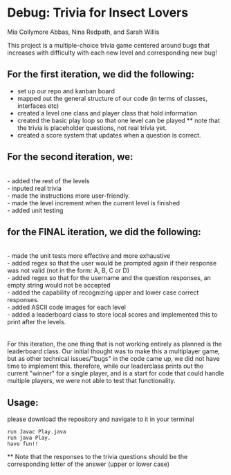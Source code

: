 # Debug: Trivia for Insect Lovers

Mia Collymore Abbas, Nina Redpath, and Sarah Willis

This project is a multiple-choice trivia game centered around bugs that increases with difficulty with each new level and corresponding new bug!

<h2>For the first iteration, we did the following: </h2>

- set up our repo and kanban board <br />
- mapped out the general structure of our code (in terms of classes, interfaces etc) <br />
- created a level one class and player class that hold information  <br />
- created the basic play loop so that one level can be played ** note that the trivia is placeholder questions, not real trivia yet. <br />
- created a score system that updates when a question is correct. <br />

<h2> For the second iteration, we: </h2><br />
- added the rest of the levels <br />
- inputed real trivia <br />
- made the instructions more user-friendly. <br />
- made the level increment when the current level is finished <br />
- added unit testing <br />
  
  
<h2>for the FINAL iteration, we did the following: </h2> <br />
- made the unit tests more effective and more exhaustive <br />
- added regex so that the user would be prompted again if their response was not valid (not in the form: A, B, C or D) <br />
- added regex so that for the username and the question responses, an empty string would not be accepted <br />
- added the capability of recognizing upper and lower case correct responses.  <br />
- added ASCII code images for each level <br />
- added a leaderboard class to store local scores and implemented this to print after the levels. <br />
 <br /> <br />
For this iteration, the one thing that is not working entirely as planned is the leaderboard class. 
Our initial thought was to make this a multiplayer game, but as other technical issues/"bugs" in the code came up, we did not have time to implement this. 
therefore, while our leaderclass prints out the current "winner" for a single player, and is a start for code that could handle multiple players, we were not able to test that functionality. 
	
<h2>Usage: </h2>
	please download the repository and navigate to it in your terminal 
	
	run Javac Play.java
	run java Play. 
	have fun!! 
	
** Note that the responses to the trivia questions should be the corresponding letter of the answer (upper or lower case)
